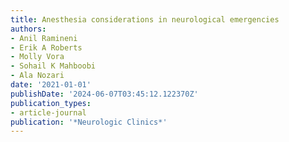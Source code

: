 ```yaml
---
title: Anesthesia considerations in neurological emergencies
authors:
- Anil Ramineni
- Erik A Roberts
- Molly Vora
- Sohail K Mahboobi
- Ala Nozari
date: '2021-01-01'
publishDate: '2024-06-07T03:45:12.122370Z'
publication_types:
- article-journal
publication: '*Neurologic Clinics*'
---
```

